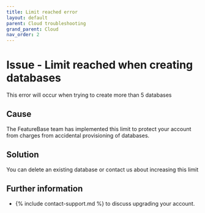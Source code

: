 ```yaml
---
title: Limit reached error
layout: default
parent: Cloud troubleshooting
grand_parent: Cloud
nav_order: 2
---
```


# Issue - Limit reached when creating databases

This error will occur when trying to create more than 5 databases

## Cause

The FeatureBase team has implemented this limit to protect your account from charges from accidental provisioning of databases.

## Solution

You can delete an existing database or contact us about increasing this limit

## Further information

* {% include contact-support.md %} to discuss upgrading your account.